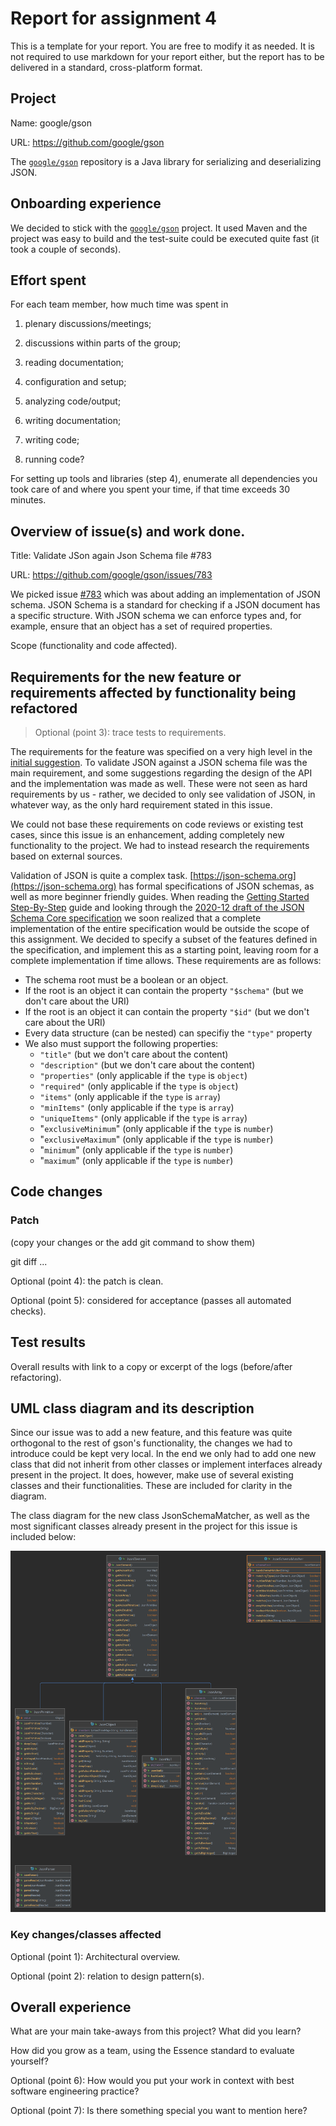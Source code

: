 # Report for assignment 4

This is a template for your report. You are free to modify it as needed.
It is not required to use markdown for your report either, but the report
has to be delivered in a standard, cross-platform format.

## Project

Name: google/gson

URL: https://github.com/google/gson

The [`google/gson`](https://github.com/google/gson) repository is a Java library for serializing and deserializing JSON.

## Onboarding experience

We decided to stick with the [`google/gson`](https://github.com/google/gson) project.
It used Maven and the project was easy to build and the test-suite could be executed quite fast (it took a couple of seconds).

## Effort spent

For each team member, how much time was spent in

1. plenary discussions/meetings;

2. discussions within parts of the group;

3. reading documentation;

4. configuration and setup;

5. analyzing code/output;

6. writing documentation;

7. writing code;

8. running code?

For setting up tools and libraries (step 4), enumerate all dependencies
you took care of and where you spent your time, if that time exceeds
30 minutes.

## Overview of issue(s) and work done.

Title: Validate JSon again Json Schema file #783

URL: https://github.com/google/gson/issues/783

We picked issue [#783](https://github.com/google/gson/issues/783) which was about adding an implementation of JSON schema.
JSON Schema is a standard for checking if a JSON document has a specific structure. With JSON schema we can enforce types
and, for example, ensure that an object has a set of required properties. 

Scope (functionality and code affected).

## Requirements for the new feature or requirements affected by functionality being refactored

> Optional (point 3): trace tests to requirements.

The requirements for the feature was specified on a very high level in the
[initial suggestion](https://github.com/google/gson/issues/783#issue-131196793).
To validate JSON against a JSON schema file was the main requirement, and some
suggestions regarding the design of the API and the implementation was made as
well. These were not seen as hard requirements by us - rather, we decided to
only see validation of JSON, in whatever way, as the only hard requirement
stated in this issue.

We could not base these requirements on code reviews or existing test cases,
since this issue is an enhancement, adding completely new functionality to the
project. We had to instead research the requirements based on external sources.

Validation of JSON is quite a complex task.
[https://json-schema.org](https://json-schema.org) has formal specifications of
JSON schemas, as well as more beginner friendly guides. When reading the 
[Getting Started Step-By-Step](https://json-schema.org/learn/getting-started-step-by-step)
guide and looking through the
[2020-12 draft of the JSON Schema Core specification](https://json-schema.org/draft/2020-12/json-schema-core.html)
we soon realized that a complete implementation of the entire specification
would be outside the scope of this assignment. We decided to specify a
subset of the features defined in the specification, and implement this
as a starting point, leaving room for a complete implementation if time allows.
These requirements are as follows:

- The schema root must be a boolean or an object.
- If the root is an object it can contain the property `"$schema"` (but we don't care about the URI)
-  If the root is an object it can contain the property `"$id"` (but we don't care about the URI)
- Every data structure (can be nested) can specifiy the `"type"` property
- We also must support the following properties: 
  - `"title"`  (but we don't care about the content)
  -  `"description"`  (but we don't care about the content)
  - `"properties"` (only applicable if the `type` is `object`)
  -  `"required"` (only applicable if the `type` is `object`)
  - `"items"` (only applicable if the `type` is `array`)
  - `"minItems"` (only applicable if the `type` is `array`)
  - `"uniqueItems"` (only applicable if the `type` is `array`)
  - "`exclusiveMinimum`" (only applicable if the `type` is `number`)
  - "`exclusiveMaximum`" (only applicable if the `type` is `number`)
  - "`minimum`" (only applicable if the `type` is `number`)
  - "`maximum`" (only applicable if the `type` is `number`)

## Code changes

### Patch

(copy your changes or the add git command to show them)

git diff ...

Optional (point 4): the patch is clean.

Optional (point 5): considered for acceptance (passes all automated checks).

## Test results

Overall results with link to a copy or excerpt of the logs (before/after
refactoring).

## UML class diagram and its description

Since our issue was to add a new feature, and this feature was quite orthogonal
to the rest of gson's functionality, the changes we had to introduce could be
kept very local. In the end we only had to add one new class that did not
inherit from other classes or implement interfaces already present in the
project. It does, however, make use of several existing classes and their
functionalities. These are included for clarity in the diagram.

The class diagram for the new class JsonSchemaMatcher, as well as the most
significant classes already present in the project for this issue is included
below:

![UML class diagram](img/JsonSchemaMatcher.png)

### Key changes/classes affected

Optional (point 1): Architectural overview.

Optional (point 2): relation to design pattern(s).

## Overall experience

What are your main take-aways from this project? What did you learn?

How did you grow as a team, using the Essence standard to evaluate yourself?

Optional (point 6): How would you put your work in context with best software engineering practice?

Optional (point 7): Is there something special you want to mention here?
